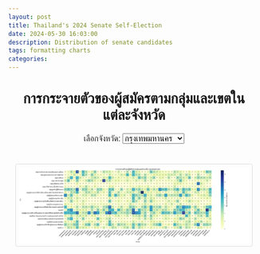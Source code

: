 ```yaml
---
layout: post
title: Thailand's 2024 Senate Self-Election
date: 2024-05-30 16:03:00
description: Distribution of senate candidates
tags: formatting charts
categories: 
---
```

<div class="heatmap-dashboard">
    <style>
        .heatmap-dashboard {
            font-family: Arial, sans-serif;
            margin: 20px;
        }
        .heatmap-dashboard h1 {
            text-align: center;
        }
        .heatmap-dashboard #heatmap {
            display: block;
            margin: 20px auto;
            max-width: 100%;
            height: auto;
        }
        .heatmap-dashboard .selector {
            text-align: center;
            margin-bottom: 20px;
        }
        .heatmap-dashboard .heatmap-container {
            display: flex;
            justify-content: center;
        }
        .heatmap-dashboard img {
            border: 1px solid #ddd;
            border-radius: 4px;
            padding: 5px;
            max-width: 100%;
            height: auto;
        }
        .heatmap-dashboard label, .heatmap-dashboard select {
            font-size: 16px;
        }
    </style>
    <h1>การกระจายตัวของผู้สมัครตามกลุ่มและเขตในแต่ละจังหวัด</h1>
    <div class="selector">
        <label for="province">เลือกจังหวัด:</label>
        <select id="province" onchange="updateHeatmap()">
            <!-- Options here -->
            <option value="กรุงเทพมหานคร">กรุงเทพมหานคร</option>
             <option value="กระบี่">กระบี่</option>
            <option value="กาญจนบุรี">กาญจนบุรี</option>
            <option value="กาฬสินธุ์">กาฬสินธุ์</option>
            <option value="กำแพงเพชร">กำแพงเพชร</option>
            <option value="ขอนแก่น">ขอนแก่น</option>
            <option value="จันทบุรี">จันทบุรี</option>
            <option value="ฉะเชิงเทรา">ฉะเชิงเทรา</option>
            <option value="ชลบุรี">ชลบุรี</option>
            <option value="ชัยนาท">ชัยนาท</option>
            <option value="ชัยภูมิ">ชัยภูมิ</option>
            <option value="ชุมพร">ชุมพร</option>
            <option value="เชียงราย">เชียงราย</option>
            <option value="เชียงใหม่">เชียงใหม่</option>
            <option value="ตรัง">ตรัง</option>
            <option value="ตราด">ตราด</option>
            <option value="ตาก">ตาก</option>
            <option value="นครนายก">นครนายก</option>
            <option value="นครปฐม">นครปฐม</option>
            <option value="นครพนม">นครพนม</option>
            <option value="นครราชสีมา">นครราชสีมา</option>
            <option value="นครศรีธรรมราช">นครศรีธรรมราช</option>
            <option value="นครสวรรค์">นครสวรรค์</option>
            <option value="นนทบุรี">นนทบุรี</option>
            <option value="นราธิวาส">นราธิวาส</option>
            <option value="น่าน">น่าน</option>
            <option value="บึงกาฬ">บึงกาฬ</option>
            <option value="บุรีรัมย์">บุรีรัมย์</option>
            <option value="ปทุมธานี">ปทุมธานี</option>
            <option value="ประจวบคีรีขันธ์">ประจวบคีรีขันธ์</option>
            <option value="ปราจีนบุรี">ปราจีนบุรี</option>
            <option value="ปัตตานี">ปัตตานี</option>
            <option value="พระนครศรีอยุธยา">พระนครศรีอยุธยา</option>
            <option value="พังงา">พังงา</option>
            <option value="พัทลุง">พัทลุง</option>
            <option value="พิจิตร">พิจิตร</option>
            <option value="พิษณุโลก">พิษณุโลก</option>
            <option value="เพชรบุรี">เพชรบุรี</option>
            <option value="เพชรบูรณ์">เพชรบูรณ์</option>
            <option value="แพร่">แพร่</option>
            <option value="พะเยา">พะเยา</option>
            <option value="ภูเก็ต">ภูเก็ต</option>
            <option value="มหาสารคาม">มหาสารคาม</option>
            <option value="มุกดาหาร">มุกดาหาร</option>
            <option value="แม่ฮ่องสอน">แม่ฮ่องสอน</option>
            <option value="ยโสธร">ยโสธร</option>
            <option value="ยะลา">ยะลา</option>
            <option value="ร้อยเอ็ด">ร้อยเอ็ด</option>
            <option value="ระนอง">ระนอง</option>
            <option value="ระยอง">ระยอง</option>
            <option value="ราชบุรี">ราชบุรี</option>
            <option value="ลพบุรี">ลพบุรี</option>
            <option value="ลำปาง">ลำปาง</option>
            <option value="ลำพูน">ลำพูน</option>
            <option value="เลย">เลย</option>
            <option value="ศรีสะเกษ">ศรีสะเกษ</option>
            <option value="สกลนคร">สกลนคร</option>
            <option value="สงขลา">สงขลา</option>
            <option value="สตูล">สตูล</option>
            <option value="สมุทรปราการ">สมุทรปราการ</option>
            <option value="สมุทรสงคราม">สมุทรสงคราม</option>
            <option value="สมุทรสาคร">สมุทรสาคร</option>
            <option value="สระแก้ว">สระแก้ว</option>
            <option value="สระบุรี">สระบุรี</option>
            <option value="สิงห์บุรี">สิงห์บุรี</option>
            <option value="สุโขทัย">สุโขทัย</option>
            <option value="สุพรรณบุรี">สุพรรณบุรี</option>
            <option value="สุราษฎร์ธานี">สุราษฎร์ธานี</option>
            <option value="สุรินทร์">สุรินทร์</option>
            <option value="หนองคาย">หนองคาย</option>
            <option value="หนองบัวลำภู">หนองบัวลำภู</option>
            <option value="อ่างทอง">อ่างทอง</option>
            <option value="อุดรธานี">อุดรธานี</option>
            <option value="อุทัยธานี">อุทัยธานี</option>
            <option value="อุตรดิตถ์">อุตรดิตถ์</option>
            <option value="อุบลราชธานี">อุบลราชธานี</option>
            <option value="อำนาจเจริญ">อำนาจเจริญ</option>
        </select>
    </div>
    <div class="heatmap-container">
        <img src="https://raw.githubusercontent.com/naponjatusripitak/naponjatusripitak.github.io/master/assets/img/heatmaps/heatmap_กรุงเทพมหานคร.jpg" id="heatmap" class="img-fluid rounded z-depth-1" zoomable="true" />
    </div>
    <script>
        function updateHeatmap() {
            var province = document.getElementById('province').value;
            var heatmapImage = document.getElementById('heatmap');
            heatmapImage.src = `https://raw.githubusercontent.com/naponjatusripitak/naponjatusripitak.github.io/master/assets/img/heatmaps/heatmap_${province}.jpg`;
        }
    </script>
</div>


